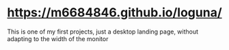 # https://m6684846.github.io/loguna/
This is one of my first projects, just a desktop landing page, without adapting to the width of the monitor
